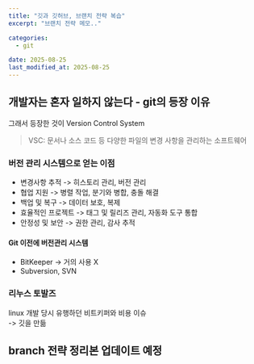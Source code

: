 ```yaml
---
title: "깃과 깃허브, 브랜치 전략 복습"
excerpt: "브랜치 전략 메모.."

categories:
  - git

date: 2025-08-25
last_modified_at: 2025-08-25
---
```


## 개발자는 혼자 일하지 않는다 - git의 등장 이유

그래서 등장한 것이 Version Control System

> VSC: 문서나 소스 코드 등 다양한 파일의 변경 사항을 관리하는 소프트웨어

### 버전 관리 시스템으로 얻는 이점

- 변경사항 추적 -> 히스토리 관리, 버전 관리
- 협업 지원 -> 병렬 작업, 분기와 병합, 충돌 해결
- 백업 및 복구 -> 데이터 보호, 복제
- 효율적인 프로젝트 -> 태그 및 릴리즈 관리, 자동화 도구 통합
- 안정성 및 보안 -> 권한 관리, 감사 추적

#### Git 이전에 버전관리 시스템

- BitKeeper -> 거의 사용 X
- Subversion, SVN

### 리누스 토발즈

linux 개발 당시 유행하던 비트키퍼와 비용 이슈
</br> -> 깃을 만듦

## branch 전략 정리본 업데이트 예정
